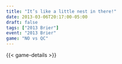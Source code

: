 ```yaml
---
title: "It’s like a little nest in there!"
date: 2013-03-06T20:17:00-05:00
draft: false
tags: ["2013 Brier"]
event: "2013 Brier"
game: "NO vs QC"
---
```

{{< game-details >}}
<!--more--> 